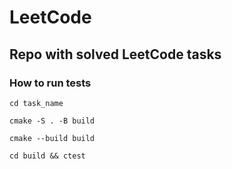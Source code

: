 # LeetCode

## Repo with solved LeetCode tasks

### How to run tests

```
cd task_name

cmake -S . -B build

cmake --build build

cd build && ctest
```
